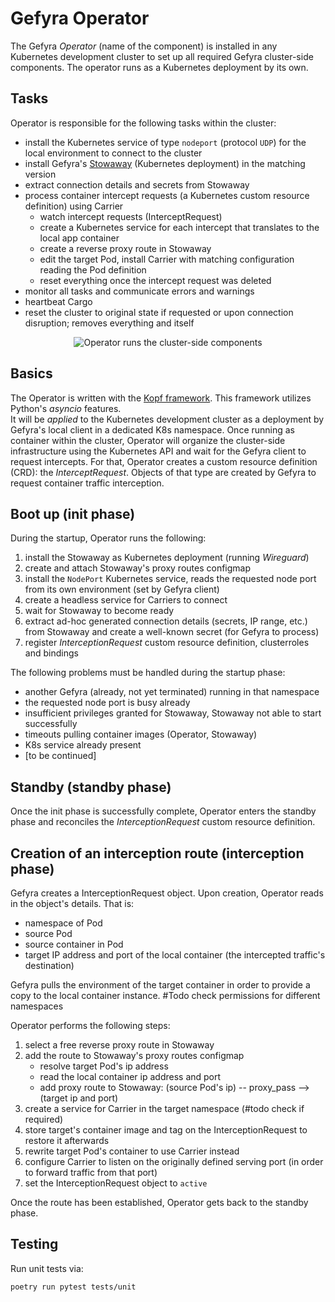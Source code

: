 # Gefyra Operator
The Gefyra _Operator_ (name of the component) is installed in any Kubernetes development cluster to set up 
all required Gefyra cluster-side components. The operator runs as a Kubernetes deployment by its own.

## Tasks
Operator is responsible for the following tasks within the cluster:
- install the Kubernetes service of type `nodeport` (protocol `UDP`) for the local environment to connect to the cluster
- install Gefyra's [Stowaway](../stowaway) (Kubernetes deployment) in the matching version
- extract connection details and secrets from Stowaway
- process container intercept requests (a Kubernetes custom resource definition) using Carrier
  - watch intercept requests (InterceptRequest)
  - create a Kubernetes service for each intercept that translates to the local app container 
  - create a reverse proxy route in Stowaway 
  - edit the target Pod, install Carrier with matching configuration reading the Pod definition
  - reset everything once the intercept request was deleted
- monitor all tasks and communicate errors and warnings
- heartbeat Cargo
- reset the cluster to original state if requested or upon connection disruption; removes everything and itself  

<p align="center">
  <img src="../docs/static/img/gefyra-operator.png" alt="Operator runs the cluster-side components"/>
</p>

## Basics
The Operator is written with the [Kopf framework](https://kopf.readthedocs.io/en/stable/). This framework utilizes
Python's _asyncio_ features.  
It will be _applied_ to the Kubernetes development cluster as a deployment by Gefyra's local client in a dedicated K8s 
namespace. Once running as container within the cluster, Operator will organize the cluster-side infrastructure using 
the Kubernetes API and wait for the Gefyra client to request intercepts. For that, Operator creates a custom resource 
definition (CRD): the _InterceptRequest_. Objects of that type are created by Gefyra to request container traffic 
interception.

## Boot up (init phase)
During the startup, Operator runs the following:
1) install the Stowaway as Kubernetes deployment (running _Wireguard_)
2) create and attach Stowaway's proxy routes configmap
3) install the `NodePort` Kubernetes service, reads the requested node port from its own environment (set by Gefyra 
   client)
4) create a headless service for Carriers to connect   
6) wait for Stowaway to become ready
7) extract ad-hoc generated connection details (secrets, IP range, etc.) from Stowaway and create a well-known secret 
   (for Gefyra to process)
8) register _InterceptionRequest_ custom resource definition, clusterroles and bindings
   
The following problems must be handled during the startup phase:
- another Gefyra (already, not yet terminated) running in that namespace
- the requested node port is busy already
- insufficient privileges granted for Stowaway, Stowaway not able to start successfully
- timeouts pulling container images (Operator, Stowaway)
- K8s service already present
- \[to be continued]

## Standby (standby phase)
Once the init phase is successfully complete, Operator enters the standby phase and reconciles the _InterceptionRequest_
custom resource definition.

## Creation of an interception route (interception phase)
Gefyra creates a InterceptionRequest object. Upon creation, Operator reads in the object's details. That is:
- namespace of Pod
- source Pod
- source container in Pod
- target IP address and port of the local container (the intercepted traffic's destination)

Gefyra pulls the environment of the target container in order to provide a copy to the local container instance. #Todo check permissions for different namespaces

Operator performs the following steps:
1) select a free reverse proxy route in Stowaway
2) add the route to Stowaway's proxy routes configmap
   - resolve target Pod's ip address
   - read the local container ip address and port
   - add proxy route to Stowaway: (source Pod's ip) -- proxy_pass --> (target ip and port)
3) create a service for Carrier in the target namespace (#todo check if required)
4) store target's container image and tag on the InterceptionRequest to restore it afterwards 
4) rewrite target Pod's container to use Carrier instead
5) configure Carrier to listen on the originally defined serving port (in order to forward traffic from that port)
6) set the InterceptionRequest object to `active` 

Once the route has been established, Operator gets back to the standby phase. 

## Testing

Run unit tests via:

```sh
poetry run pytest tests/unit
```
